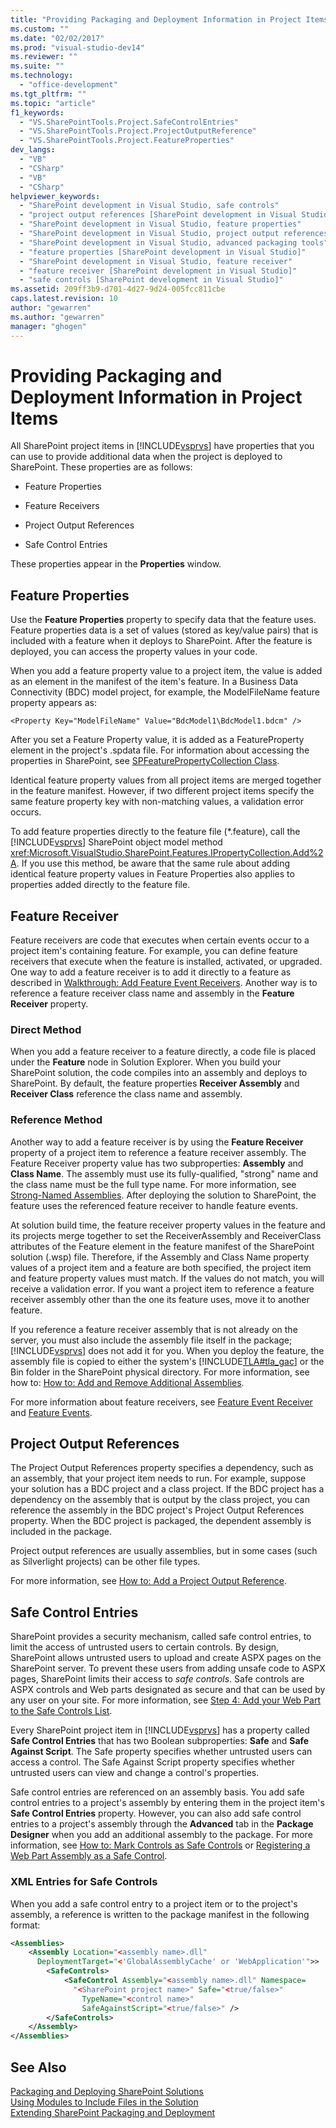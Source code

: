```yaml
---
title: "Providing Packaging and Deployment Information in Project Items | Microsoft Docs"
ms.custom: ""
ms.date: "02/02/2017"
ms.prod: "visual-studio-dev14"
ms.reviewer: ""
ms.suite: ""
ms.technology: 
  - "office-development"
ms.tgt_pltfrm: ""
ms.topic: "article"
f1_keywords: 
  - "VS.SharePointTools.Project.SafeControlEntries"
  - "VS.SharePointTools.Project.ProjectOutputReference"
  - "VS.SharePointTools.Project.FeatureProperties"
dev_langs: 
  - "VB"
  - "CSharp"
  - "VB"
  - "CSharp"
helpviewer_keywords: 
  - "SharePoint development in Visual Studio, safe controls"
  - "project output references [SharePoint development in Visual Studio]"
  - "SharePoint development in Visual Studio, feature properties"
  - "SharePoint development in Visual Studio, project output references"
  - "SharePoint development in Visual Studio, advanced packaging tools"
  - "feature properties [SharePoint development in Visual Studio]"
  - "SharePoint development in Visual Studio, feature receiver"
  - "feature receiver [SharePoint development in Visual Studio]"
  - "safe controls [SharePoint development in Visual Studio]"
ms.assetid: 209ff3b9-d701-4d27-9d24-005fcc811cbe
caps.latest.revision: 10
author: "gewarren"
ms.author: "gewarren"
manager: "ghogen"
---
```

# Providing Packaging and Deployment Information in Project Items
  All SharePoint project items in [!INCLUDE[vsprvs](../sharepoint/includes/vsprvs-md.md)] have properties that you can use to provide additional data when the project is deployed to SharePoint. These properties are as follows:  
  
-   Feature Properties  
  
-   Feature Receivers  
  
-   Project Output References  
  
-   Safe Control Entries  
  
 These properties appear in the **Properties** window.  
  
## Feature Properties  
 Use the **Feature Properties** property to specify data that the feature uses. Feature properties data is a set of values (stored as key/value pairs) that is included with a feature when it deploys to SharePoint. After the feature is deployed, you can access the property values in your code.  
  
 When you add a feature property value to a project item, the value is added as an element in the manifest of the item's feature. In a Business Data Connectivity (BDC) model project, for example, the ModelFileName feature property appears as:  
  
```  
<Property Key="ModelFileName" Value="BdcModel1\BdcModel1.bdcm" />   
```  
  
 After you set a Feature Property value, it is added as a FeatureProperty element in the project's .spdata file. For information about accessing the properties in SharePoint, see [SPFeaturePropertyCollection Class](http://go.microsoft.com/fwlink/?LinkId=177391).  
  
 Identical feature property values from all project items are merged together in the feature manifest. However, if two different project items specify the same feature property key with non-matching values, a validation error occurs.  
  
 To add feature properties directly to the feature file (*.feature), call the [!INCLUDE[vsprvs](../sharepoint/includes/vsprvs-md.md)] SharePoint object model method <xref:Microsoft.VisualStudio.SharePoint.Features.IPropertyCollection.Add%2A>. If you use this method, be aware that the same rule about adding identical feature property values in Feature Properties also applies to properties added directly to the feature file.  
  
## Feature Receiver  
 Feature receivers are code that executes when certain events occur to a project item's containing feature. For example, you can define feature receivers that execute when the feature is installed, activated, or upgraded. One way to add a feature receiver is to add it directly to a feature as described in [Walkthrough: Add Feature Event Receivers](../sharepoint/walkthrough-add-feature-event-receivers.md). Another way is to reference a feature receiver class name and assembly in the **Feature Receiver** property.  
  
### Direct Method  
 When you add a feature receiver to a feature directly, a code file is placed under the **Feature** node in Solution Explorer. When you build your SharePoint solution, the code compiles into an assembly and deploys to SharePoint. By default, the feature properties **Receiver Assembly** and **Receiver Class** reference the class name and assembly.  
  
### Reference Method  
 Another way to add a feature receiver is by using the **Feature Receiver** property of a project item to reference a feature receiver assembly. The Feature Receiver property value has two subproperties: **Assembly** and **Class Name**. The assembly must use its fully-qualified, "strong" name and the class name must be the full type name. For more information, see [Strong-Named Assemblies](http://go.microsoft.com/fwlink/?LinkID=169573). After deploying the solution to SharePoint, the feature uses the referenced feature receiver to handle feature events.  
  
 At solution build time, the feature receiver property values in the feature and its projects merge together to set the ReceiverAssembly and ReceiverClass attributes of the Feature element in the feature manifest of the SharePoint solution (.wsp) file. Therefore, if the Assembly and Class Name property values of a project item and a feature are both specified, the project item and feature property values must match. If the values do not match, you will receive a validation error. If you want a project item to reference a feature receiver assembly other than the one its feature uses, move it to another feature.  
  
 If you reference a feature receiver assembly that is not already on the server, you must also include the assembly file itself in the package; [!INCLUDE[vsprvs](../sharepoint/includes/vsprvs-md.md)] does not add it for you. When you deploy the feature, the assembly file is copied to either the system's [!INCLUDE[TLA#tla_gac](../sharepoint/includes/tlasharptla-gac-md.md)] or the Bin folder in the SharePoint physical directory. For more information, see how to: [How to: Add and Remove Additional Assemblies](../sharepoint/how-to-add-and-remove-additional-assemblies.md).  
  
 For more information about feature receivers, see [Feature Event Receiver](http://go.microsoft.com/fwlink/?LinkID=169574) and [Feature Events](http://go.microsoft.com/fwlink/?LinkID=169575).  
  
## Project Output References  
 The Project Output References property specifies a dependency, such as an assembly, that your project item needs to run. For example, suppose your solution has a BDC project and a class project. If the BDC project has a dependency on the assembly that is output by the class project, you can reference the assembly in the BDC project's Project Output References property. When the BDC project is packaged, the dependent assembly is included in the package.  
  
 Project output references are usually assemblies, but in some cases (such as Silverlight projects) can be other file types.  
  
 For more information, see [How to: Add a Project Output Reference](../sharepoint/how-to-add-a-project-output-reference.md).  
  
## Safe Control Entries  
 SharePoint provides a security mechanism, called safe control entries, to limit the access of untrusted users to certain controls. By design, SharePoint allows untrusted users to upload and create ASPX pages on the SharePoint server. To prevent these   users from adding unsafe code to ASPX pages, SharePoint limits their access to *safe controls*. Safe controls are ASPX controls and Web parts designated as secure and that can be used by any user on your site. For more information, see [Step 4: Add your Web Part to the Safe Controls List](http://go.microsoft.com/fwlink/?LinkID=171014).  
  
 Every SharePoint project item in [!INCLUDE[vsprvs](../sharepoint/includes/vsprvs-md.md)] has a property called **Safe Control Entries** that has two Boolean subproperties: **Safe** and **Safe Against Script**. The Safe property specifies whether untrusted users can access a control. The Safe Against Script property specifies whether untrusted users can view and change a control's properties.  
  
 Safe control entries are referenced on an assembly basis. You add safe control entries to a project's assembly by entering them in the project item's **Safe Control Entries** property. However, you can also add safe control entries to a project's assembly through the **Advanced** tab in the **Package Designer** when you add an additional assembly to the package. For more information, see [How to: Mark Controls as Safe Controls](../sharepoint/how-to-mark-controls-as-safe-controls.md) or [Registering a Web Part Assembly as a Safe Control](http://go.microsoft.com/fwlink/?LinkID=171013).  
  
### XML Entries for Safe Controls  
 When you add a safe control entry to a project item or to the project's assembly, a reference is written to the package manifest in the following format:  
  
```xml  
<Assemblies>  
    <Assembly Location="<assembly name>.dll"     
      DeploymentTarget="<'GlobalAssemblyCache' or 'WebApplication'">>  
        <SafeControls>  
            <SafeControl Assembly="<assembly name>.dll" Namespace=  
              "<SharePoint project name>" Safe="<true/false>"     
                TypeName="<control name>"   
                SafeAgainstScript="<true/false>" />  
        </SafeControls>  
    </Assembly>  
</Assemblies>  
```  
  
## See Also  
 [Packaging and Deploying SharePoint Solutions](../sharepoint/packaging-and-deploying-sharepoint-solutions.md)   
 [Using Modules to Include Files in the Solution](../sharepoint/using-modules-to-include-files-in-the-solution.md)   
 [Extending SharePoint Packaging and Deployment](../sharepoint/extending-sharepoint-packaging-and-deployment.md)  
  